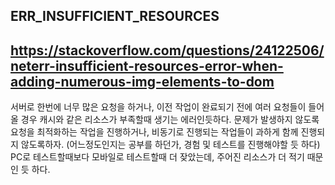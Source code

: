 ## ERR_INSUFFICIENT_RESOURCES
https://stackoverflow.com/questions/24122506/neterr-insufficient-resources-error-when-adding-numerous-img-elements-to-dom
------------------------------------------------------------------------
서버로 한번에 너무 많은 요청을 하거나, 이전 작업이 완료되기 전에 여러 요청들이 들어 올 경우 캐시와 같은 리소스가 부족할때 생기는 에러인듯하다. 
문제가 발생하지 않도록 요청을 최적화하는 작업을 진행하거나, 비동기로 진행되는 작업들이 과하게 함께 진행되지 않도록하자.
(어느정도인지는 공부를 하던가, 경험 및 테스트를 진행해야할 듯 하다)
PC로 테스트할때보다 모바일로 테스트할때 더 잦았는데, 주어진 리소스가 더 적기 때문인 듯 하다.

